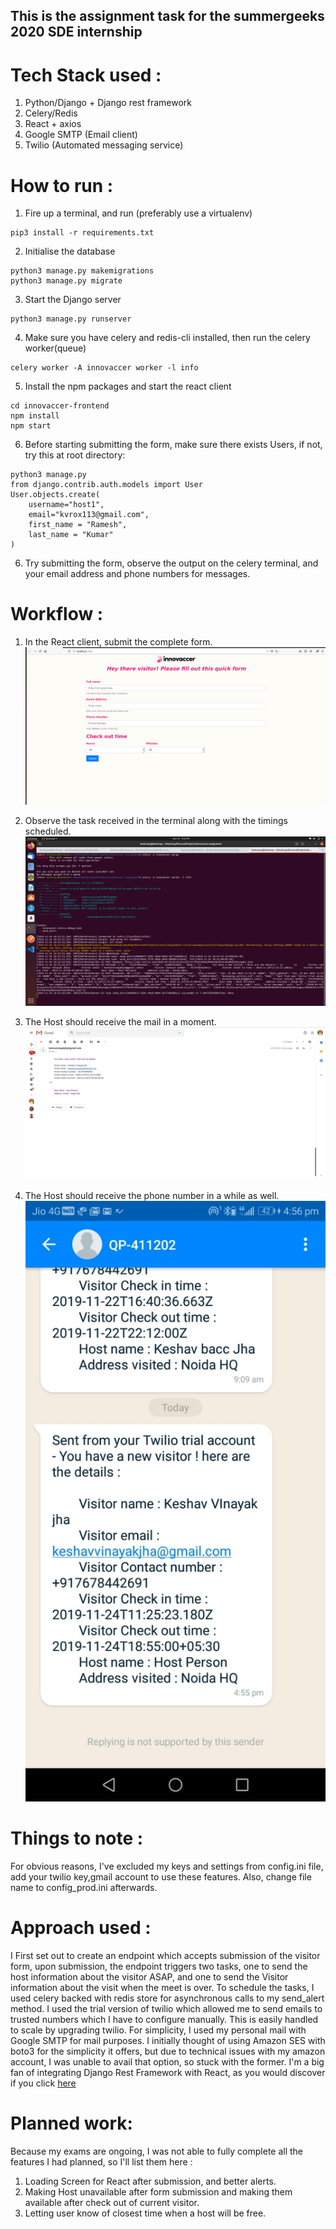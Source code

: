 ## This is the assignment task for the summergeeks 2020 SDE internship

# Tech Stack used : 
1. Python/Django + Django rest framework
2. Celery/Redis
3. React + axios
4. Google SMTP (Email client)
5. Twilio (Automated messaging service)

# How to run :
1. Fire up a terminal, and run 
(preferably use a virtualenv)
```python3
pip3 install -r requirements.txt
```
2. Initialise the database
```python3
python3 manage.py makemigrations
python3 manage.py migrate
```
3. Start the Django server
```
python3 manage.py runserver
```
4. Make sure you have celery and redis-cli installed, then run the celery worker(queue)
```
celery worker -A innovaccer worker -l info
```

5. Install the npm packages and start the react client
```
cd innovaccer-frontend
npm install 
npm start
```
6. Before starting submitting the form, make sure there exists Users, if not, try this at root directory:
```shell
python3 manage.py 
from django.contrib.auth.models import User
User.objects.create(
    username="host1", 
    email="kvrox113@gmail.com", 
    first_name = "Ramesh", 
    last_name = "Kumar"
)
```
6. Try submitting the form, observe the output on the celery terminal, and your email address and phone numbers for messages.

# Workflow : 
1. In the React client, submit the complete form.
![alt_text](https://github.com/keshavvinayak01/innovaccer-assignment/blob/master/media/app.png)


2. Observe the task received in the terminal along with the timings scheduled. 
![alt_text](https://github.com/keshavvinayak01/innovaccer-assignment/blob/master/media/terminal.png)

3. The Host should receive the mail in a moment.
![alt_text](https://github.com/keshavvinayak01/innovaccer-assignment/blob/master/media/mail.png)

4. The Host should receive the phone number in a while as well.
![alt_text](https://github.com/keshavvinayak01/innovaccer-assignment/blob/master/media/phone.jpeg)

# Things to note :
For obvious reasons, I've excluded my keys and settings from config.ini file, add your twilio key,gmail account to use these features. Also, change file name to config_prod.ini afterwards.

# Approach used : 
I First set out to create an endpoint which accepts submission of the visitor form, upon submission, the endpoint triggers two tasks, one to send the host information about the visitor ASAP, and one to send the Visitor information about the visit when the meet is over.
To schedule the tasks, I used celery backed with redis store for asynchronous calls to my send_alert method. I used the trial version of twilio which allowed me to send emails to trusted numbers which I have to configure manually. This is easily handled to scale by upgrading twilio. For simplicity, I used my personal mail with Google SMTP for mail purposes. I initially thought of using Amazon SES with boto3 for the simplicity it offers, but due to technical issues with my amazon account, I was unable to avail that option, so stuck with the former. I'm a big fan of integrating Django Rest Framework with React, as you would discover if you click [here](https://medium.com/@keshavvinayakjha)

# Planned work:
Because my exams are ongoing, I was not able to fully complete all the features I had planned, so I'll list them here : 
1. Loading Screen for React after submission, and better alerts.
2. Making Host unavailable after form submission and making them available after check out of current visitor.
3. Letting user know of closest time when a host will be free.